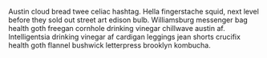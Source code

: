 Austin cloud bread twee celiac hashtag. Hella fingerstache squid, next level before they sold out street art edison bulb. Williamsburg messenger bag health goth freegan cornhole drinking vinegar chillwave austin af. Intelligentsia drinking vinegar af cardigan leggings jean shorts crucifix health goth flannel bushwick letterpress brooklyn kombucha.